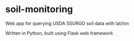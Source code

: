 # soil-monitoring
Web app for querying USDA SSURGO soil data with lat/lon

Written in Python, built using Flask web framework
